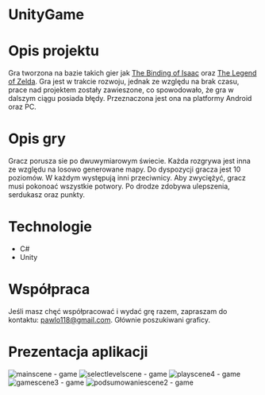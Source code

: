 # UnityGame
 
# Opis projektu
Gra tworzona na bazie takich gier jak [The Binding of Isaac](http://pl.bindingofisaac.wikia.com/wiki/The_Binding_of_Isaac_Wiki) oraz [The Legend of Zelda](http://www.zelda.com). Gra jest w trakcie rozwoju, jednak ze względu na brak czasu, prace nad projektem zostały zawieszone, co spowodowało, że gra w dalszym ciągu posiada błędy. Przeznaczona jest ona na platformy Android oraz PC. 

# Opis gry
Gracz porusza sie po dwuwymiarowym świecie. Każda rozgrywa jest inna ze względu na losowo generowane mapy. Do dyspozycji gracza jest 10 poziomów. W każdym występują inni przeciwnicy. Aby zwyciężyć, gracz musi pokonoać wszystkie potwory. Po drodze zdobywa ulepszenia, serdukasz oraz punkty.

# Technologie
* C#
* Unity

# Współpraca
Jeśli masz chęć współpracować i wydać grę razem, zapraszam do kontaktu: pawlo118@gmail.com.
Głównie poszukiwani graficy.

# Prezentacja aplikacji
![mainscene - game](https://user-images.githubusercontent.com/29754301/27681021-0db8df9c-5cbe-11e7-9a70-d2b4f83cbbf7.PNG)
![selectlevelscene - game](https://user-images.githubusercontent.com/29754301/27681102-593463ba-5cbe-11e7-9af7-34baebc1f846.PNG)
![playscene4 - game](https://user-images.githubusercontent.com/29754301/27681113-660c73ca-5cbe-11e7-92e2-4dbe1f7a984a.PNG)
![gamescene3 - game](https://user-images.githubusercontent.com/29754301/27681165-891f9324-5cbe-11e7-95fb-6b228820ccbb.PNG)
![podsumowaniescene2 - game](https://user-images.githubusercontent.com/29754301/27681170-8b984c72-5cbe-11e7-83f3-b9ea75812dce.PNG)

